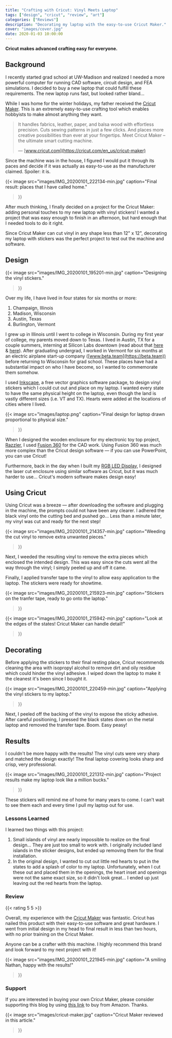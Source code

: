 ```yaml
---
title: "Crafting with Cricut: Vinyl Meets Laptop"
tags: ["design", "cricut", "review", "art"]
categories: ["Reviews"]
description: "Decorating my laptop with the easy-to-use Cricut Maker."
cover: "images/cover.jpg"
date: 2020-01-03 10:00:00
---
```


**Cricut makes advanced crafting easy for everyone.**

## Background

I recently started grad school at UW-Madison and realized I needed a more powerful computer for running CAD software, circuit design, and FEA simulations. I decided to buy a new laptop that could fulfill these requirements. The new laptop runs fast, but looked rather bland...

While I was home for the winter holidays, my father received the [Cricut Maker](https://amzn.to/2sJa0Gj). This is an extremely easy-to-use crafting tool which enables hobbyists to make almost anything they want.

> It handles fabrics, leather, paper, and balsa wood with effortless precision. Cuts sewing patterns in just a few clicks. And places more creative possibilities than ever at your fingertips. Meet Cricut Maker – the ultimate smart cutting machine.
>
> &mdash; [www.cricut.com](https://cricut.com/en_us/cricut-maker)

Since the machine was in the house, I figured I would put it through its paces and decide if it was actually as easy-to-use as the manufacturer claimed. Spoiler: it is.

{{< image
    src="images/IMG_20200101_222134-min.jpg"
    caption="Final result: places that I have called home."
>}}

After much thinking, I finally decided on a project for the Cricut Maker: adding personal touches to my new laptop with vinyl stickers! I wanted a project that was easy enough to finish in an afternoon, but hard enough that I needed tools to do it right.

Since Cricut Maker can cut vinyl in any shape less than 12" x 12", decorating my laptop with stickers was the perfect project to test out the machine and software.

## Design

{{< image
    src="images/IMG_20200101_195201-min.jpg"
    caption="Designing the vinyl stickers."
>}}

Over my life, I have lived in four states for six months or more:

1. Champaign, Illinois
2. Madison, Wisconsin
3. Austin, Texas
4. Burlington, Vermont

I grew up in Illinois until I went to college in Wisconsin. During my first year of college, my parents moved down to Texas. I lived in Austin, TX for a couple summers, interning at Silicon Labs downtown (read about that [here](/2017/09/02/interning-at-silicon-labs/) & [here](/2018/09/09/interning-at-silicon-labs-the-sequel-summer-2018/)). After graduating undergrad, I worked in Vermont for six months at an electric airplane start-up company ([www.beta.team](https://beta.team)) before returning to Wisconsin for grad school. These places have had a substantial impact on who I have become, so I wanted to commemorate them somehow.

I used [Inkscape](https://www.inkscape.org), a free vector graphics software package, to design vinyl stickers which I could cut out and place on my laptop. I wanted every state to have the same physical height on the laptop, even though the land is vastly different sizes (i.e. VT and TX). Hearts were added at the locations of cities where I lived.

{{< image
    src="images/laptop.png"
    caption="Final design for laptop drawn proportional to physical size."
>}}

When I designed the wooden enclosure for my electronic toy top project, [Razzler](/2018/05/15/razzler-pov-led-top/), I used [Fusion 360](https://www.autodesk.com/products/fusion-360/overview) for the CAD work. Using Fusion 360 was much more complex than the Cricut design software &mdash; if you can use PowerPoint, you can use Cricut!

Furthermore, back in the day when I built my [RGB LED Display](/2015/07/05/bluetooth-controlled-led-display/), I designed the laser cut enclosure using similar software as Cricut, but it was much harder to use... Cricut's modern software makes design easy!

## Using Cricut

Using Cricut was a breeze &mdash; after downloading the software and plugging in the machine, the prompts could not have been any clearer. I adhered the black vinyl onto the cutting bed and pushed go... Less than a minute later, my vinyl was cut and ready for the next step!

{{< image
    src="images/IMG_20200101_214357-min.jpg"
    caption="Weeding the cut vinyl to remove extra unwanted pieces."
>}}

Next, I weeded the resulting vinyl to remove the extra pieces which enclosed the intended design. This was easy since the cuts went all the way through the vinyl; I simply peeled up and off it came.

Finally, I applied transfer tape to the vinyl to allow easy application to the laptop. The stickers were ready for showtime.

{{< image
    src="images/IMG_20200101_215923-min.jpg"
    caption="Stickers on the tranfer tape, ready to go onto the laptop."
>}}

{{< image
    src="images/IMG_20200101_215942-min.jpg"
    caption="Look at the edges of the states! Cricut Maker can handle detail!"
>}}

## Decorating

Before applying the stickers to their final resting place, Cricut recommends cleaning the area with isopropyl alcohol to remove dirt and oily residue which could hinder the vinyl adhesive. I wiped down the laptop to make it the cleanest it's been since I bought it.

{{< image
    src="images/IMG_20200101_220459-min.jpg"
    caption="Applying the vinyl stickers to my laptop."
>}}

Next, I peeled off the backing of the vinyl to expose the sticky adhesive. After careful positioning, I pressed the black states down on the metal laptop and removed the transfer tape. Boom. Easy peasy!

## Results

I couldn't be more happy with the results! The vinyl cuts were very sharp and matched the design exactly! The final laptop covering looks sharp and crisp, very professional.

{{< image
    src="images/IMG_20200101_221312-min.jpg"
    caption="Project results make my laptop look like a million bucks."
>}}

These stickers will remind me of home for many years to come. I can't wait to see them each and every time I pull my laptop out for use.

### Lessons Learned

I learned two things with this project:

1. Small islands of vinyl are nearly impossible to realize on the final design... They are just too small to work with. I originally included land islands in the sticker designs, but ended up removing them for the final installation.
2. In the original design, I wanted to cut out little red hearts to put in the states to add a splash of color to my laptop. Unfortunately, when I cut these out and placed them in the openings, the heart inset and openings were not the same exact size, so it didn't look great... I ended up just leaving out the red hearts from the laptop.

### Review

{{< rating 5 5 >}}

Overall, my experience with the [Cricut Maker](https://amzn.to/2sJa0Gj) was fantastic. Cricut has nailed this product with their easy-to-use software and great hardware. I went from initial design in my head to final result in less than two hours, with no prior training on the Cricut Maker.

Anyone can be a crafter with this machine. I highly recommend this brand and look forward to my next project with it!

{{< image
    src="images/IMG_20200101_221945-min.jpg"
    caption="A smiling Nathan, happy with the results!"
>}}

### Support

If you are interested in buying your own Cricut Maker, please consider supporting this blog by using [this link](https://amzn.to/2sJa0Gj) to buy from Amazon. Thanks.

{{< image
    src="images/cricut-maker.jpg"
    caption="Cricut Maker reviewed in this article."
>}}
